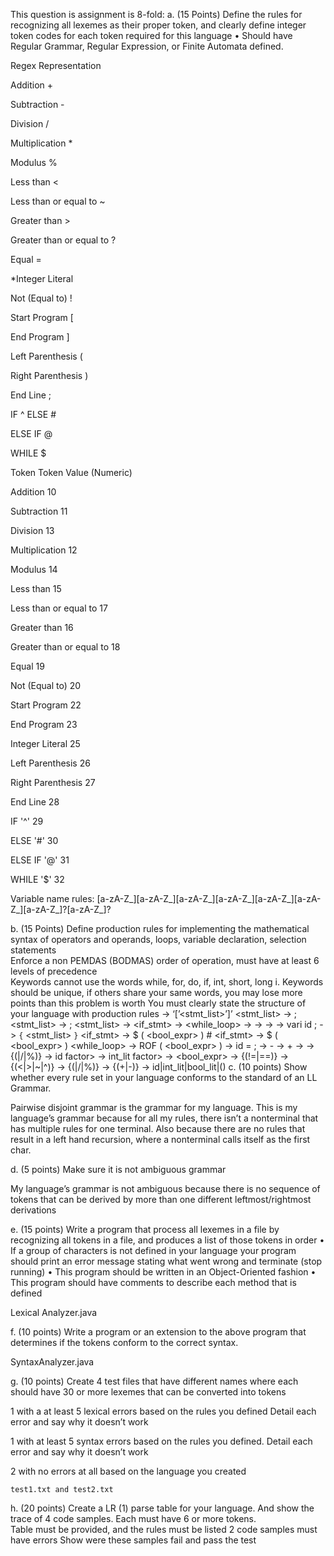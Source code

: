 This question is assignment is 8-fold:
a. (15 Points) Define the rules for recognizing all lexemes as their proper token, and clearly define integer token codes for each token required for this language 
• Should have Regular Grammar, Regular Expression, or Finite Automata defined.

Regex Representation


Addition +

Subtraction -

Division /

Multiplication *

Modulus %

Less than <

Less than or equal to ~ 

Greater than >

Greater than or equal to ?

Equal =

*Integer Literal 

Not (Equal to) !

Start Program [

End Program ]

Left Parenthesis (

Right Parenthesis )

End Line ;

IF ^
ELSE #

ELSE IF @

WHILE $


Token
Token Value (Numeric)

Addition 10

Subtraction 11

Division 13

Multiplication 12

Modulus 14

Less than 15

Less than or equal to 17

Greater than 16

Greater than or equal to 18

Equal 19

Not (Equal to) 20

Start Program 22

End Program 23

Integer Literal 25

Left Parenthesis 26

Right Parenthesis 27

End Line 28

IF '^' 29

ELSE '#' 30

ELSE IF '@' 31

WHILE '$' 32

Variable name rules: 
[a-zA-Z_][a-zA-Z_][a-zA-Z_][a-zA-Z_][a-zA-Z_][a-zA-Z_][a-zA-Z_]?[a-zA-Z_]?


b. (15 Points) Define production rules for implementing the mathematical syntax of operators and operands, loops, variable declaration, selection statements					
Enforce a non PEMDAS (BODMAS) order of operation, must have at least 6 levels of precedence				
Keywords cannot use the words while, for, do, if, int, short, long
 i. Keywords should be unique, if others share your same words, you may lose more points than this problem is worth
You must clearly state the structure of your language with production rules
<program> -> ‘[’<stmt_list>’]’ 
<stmt_list> -> <stmt> ; 
<stmt_list> -> <stmt> ; <stmt_list>
<stmt> -> <if_stmt> 
<stmt> -> <while_loop>
<stmt> -> <assignment> 
<stmt> -> <block> 
<stmt> -> <declare> 
<declare> -> vari id ; 
<block> -> `{` <stmt_list> `}` 
<if_stmt> -> $ ( <bool_expr> ) <stmt> # <stmt> 
<if_stmt> -> $ ( <bool_expr> ) <stmt> 
<while_loop> -> ROF ( <bool_expr> ) <stmt> 
<assignment> -> id = <expr> ; 
<expr> -> <expr> - <term> 
<expr> -> <expr> + <term> 
<expr> -> <term> 
<term> -> <factor> {(|/|%)} <factor> 
<factor> -> id
factor> -> int_lit
factor> -> <expr> 
<bool_expr> -> <rel> {(!=|==)} <rel> 
<rel> -> <bex> {(<|>|~|^)} <bex> 
<bex> -> <bterm> {(|/|%)} <bterm> 
<bterm> -> <bfactor> {(+|-)} <bfactor> 
<bfactor> -> id|int_lit|bool_lit|(<bex>)
c. (10 points) Show whether every rule set in your language conforms to the standard of an LL Grammar.	

Pairwise disjoint grammar is the grammar for my language. This is my language’s grammar because for all my rules, there isn’t a nonterminal that has multiple rules for one terminal. Also because there are no rules that result in a left hand recursion, where a nonterminal calls itself as the first char.

d. (5 points) Make sure it is not ambiguous grammar

My language’s grammar is not ambiguous because there is no sequence of tokens that can be derived by more than one different leftmost/rightmost derivations					

e. (15 points) Write a program that process all lexemes in a file by recognizing all tokens in a file, and produces a list of those tokens in order
 • If a group of characters is not defined in your language your program should print an error message stating what went wrong and terminate (stop running)
 • This program should be written in an Object-Oriented fashion
 • This program should have comments to describe each method that is defined

Lexical Analyzer.java
 						
f. (10 points) Write a program or an extension to the above program that determines if the tokens conform to the correct syntax. 

SyntaxAnalyzer.java
 						
g. (10 points) Create 4 test files that have different names where each should have 30 or more lexemes that can be converted into tokens

1 with a at least 5 lexical errors based on the rules you defined
Detail each error and say why it doesn’t work

1 with at least 5 syntax errors based on the rules you defined.
Detail each error and say why it doesn’t work

2 with no errors at all based on the language you created
	
	test1.txt and test2.txt




h. (20 points) Create a LR (1) parse table for your language. And show the trace of 4 code samples. Each must have 6 or more tokens.				
Table must be provided, and the rules must be listed
2 code samples must have errors
Show were these samples fail and pass the test 
